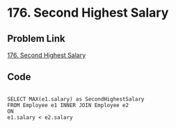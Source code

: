 # 176. Second Highest Salary

## Problem Link
[176. Second Highest Salary](https://leetcode.com/problems/second-highest-salary/description/?envType=study-plan-v2&envId=top-sql-50)

## Code

```

SELECT MAX(e1.salary) as SecondHighestSalary
FROM Employee e1 INNER JOIN Employee e2
ON
e1.salary < e2.salary
